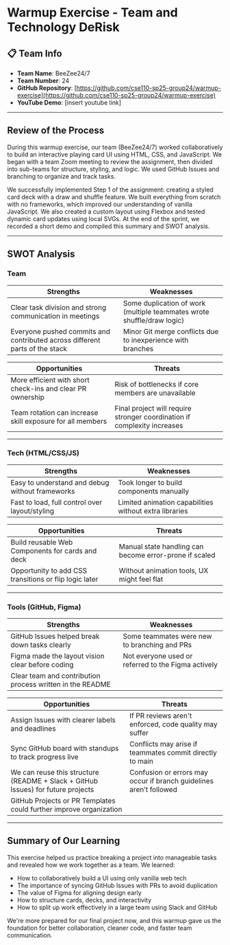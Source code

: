 # Warmup Exercise - Team and Technology DeRisk

## 📋 Team Info
- **Team Name**: BeeZee24/7
- **Team Number**: 24
- **GitHub Repository**: [https://github.com/cse110-sp25-group24/warmup-exercise](https://github.com/cse110-sp25-group24/warmup-exercise)
- **YouTube Demo**: [insert youtube link]

---

## Review of the Process

During this warmup exercise, our team (BeeZee24/7) worked collaboratively to build an interactive playing card UI using HTML, CSS, and JavaScript. We began with a team Zoom meeting to review the assignment, then divided into sub-teams for structure, styling, and logic. We used GitHub Issues and branching to organize and track tasks.

We successfully implemented Step 1 of the assignment: creating a styled card deck with a draw and shuffle feature. We built everything from scratch with no frameworks, which improved our understanding of vanilla JavaScript. We also created a custom layout using Flexbox and tested dynamic card updates using local SVGs. At the end of the sprint, we recorded a short demo and compiled this summary and SWOT analysis.

---
## SWOT Analysis

### Team

| Strengths | Weaknesses |
|-----------|------------|
| Clear task division and strong communication in meetings | Some duplication of work (multiple teammates wrote shuffle/draw logic) |
| Everyone pushed commits and contributed across different parts of the stack | Minor Git merge conflicts due to inexperience with branches |

| Opportunities | Threats |
|---------------|---------|
| More efficient with short check-ins and clear PR ownership | Risk of bottlenecks if core members are unavailable |
| Team rotation can increase skill exposure for all members | Final project will require stronger coordination if complexity increases |

---

### Tech (HTML/CSS/JS)

| Strengths | Weaknesses |
|-----------|------------|
| Easy to understand and debug without frameworks | Took longer to build components manually |
| Fast to load, full control over layout/styling | Limited animation capabilities without extra libraries |

| Opportunities | Threats |
|---------------|---------|
| Build reusable Web Components for cards and deck | Manual state handling can become error-prone if scaled |
| Opportunity to add CSS transitions or flip logic later | Without animation tools, UX might feel flat |

---

### Tools (GitHub, Figma)

| Strengths | Weaknesses |
|-----------|------------|
| GitHub Issues helped break down tasks clearly | Some teammates were new to branching and PRs |
| Figma made the layout vision clear before coding | Not everyone used or referred to the Figma actively |
| Clear team and contribution process written in the README |

| Opportunities | Threats |
|---------------|---------|
| Assign Issues with clearer labels and deadlines | If PR reviews aren't enforced, code quality may suffer |
| Sync GitHub board with standups to track progress live | Conflicts may arise if teammates commit directly to main |
| We can reuse this structure (README + Slack + GitHub Issues) for future projects | Confusion or errors may occur if branch guidelines aren’t followed |
| GitHub Projects or PR Templates could further improve organization | 

---

## Summary of Our Learning

This exercise helped us practice breaking a project into manageable tasks and revealed how we work together as a team. We learned:
- How to collaboratively build a UI using only vanilla web tech
- The importance of syncing GitHub Issues with PRs to avoid duplication
- The value of Figma for aligning design early
- How to structure cards, decks, and interactivity
- How to split up work effectively in a large team using Slack and GitHub

We're more prepared for our final project now, and this warmup gave us the foundation for better collaboration, cleaner code, and faster team communication.

